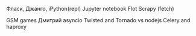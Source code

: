 Фласк, Джанго,
iPython(repl)
Jupyter notebook
Flot
Scrapy (fetch)

GSM games Дмитрий
asyncio
Twisted and Tornado vs nodejs
Celery and haproxy
